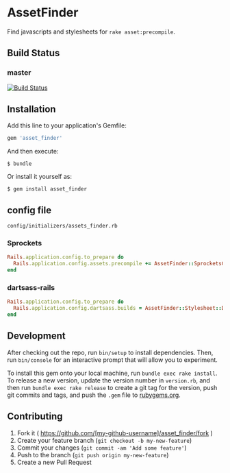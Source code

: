 # AssetFinder

Find javascripts and stylesheets for `rake asset:precompile`.

## Build Status

### master
[![Build Status](https://github.com/taka0125/asset_finder/workflows/Ruby/badge.svg)](https://github.com/taka0125/asset_finder/actions)



## Installation

Add this line to your application's Gemfile:

```ruby
gem 'asset_finder'
```

And then execute:

    $ bundle

Or install it yourself as:

    $ gem install asset_finder

## config file

`config/initializers/assets_finder.rb`

### Sprockets

```ruby
Rails.application.config.to_prepare do
  Rails.application.config.assets.precompile += AssetFinder::SprocketsConfigGenerator.new.execute
end
```

### dartsass-rails

```ruby
Rails.application.config.to_prepare do
  Rails.application.config.dartsass.builds = AssetFinder::Stylesheet::DartsassConfigGenerator.new.execute
end
```

## Development

After checking out the repo, run `bin/setup` to install dependencies. Then, run `bin/console` for an interactive prompt that will allow you to experiment.

To install this gem onto your local machine, run `bundle exec rake install`. To release a new version, update the version number in `version.rb`, and then run `bundle exec rake release` to create a git tag for the version, push git commits and tags, and push the `.gem` file to [rubygems.org](https://rubygems.org).

## Contributing

1. Fork it ( https://github.com/[my-github-username]/asset_finder/fork )
2. Create your feature branch (`git checkout -b my-new-feature`)
3. Commit your changes (`git commit -am 'Add some feature'`)
4. Push to the branch (`git push origin my-new-feature`)
5. Create a new Pull Request
